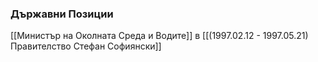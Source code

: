 ### Държавни Позиции
[[Министър на Околната Среда и Водите]] в [[(1997.02.12 - 1997.05.21) Правителство Стефан Софиянски]]